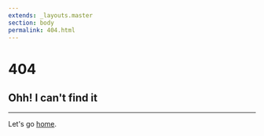 ```yaml
---
extends: _layouts.master
section: body
permalink: 404.html
---
```


<div class="flex flex-col items-center text-gray-700 mt-32">
    <h1 class="text-6xl font-light leading-none mb-2">404</h1>
    <h2 class="text-3xl">Ohh! I can't find it </h2>
    <hr class="block w-full max-w-sm mx-auto border my-8">
    <p class="text-xl">
        Let's go <a title="Homepage"
            href="{{ $page->baseUrl }}">home</a>.
    </p>
</div>
